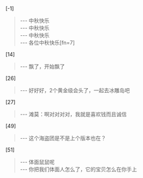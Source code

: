 
[-1] 
>--- 中秋快乐<br>
>--- 中秋快乐<br>
>--- 中秋快乐<br>
>--- 各位中秋快乐[fn=7]<br>

[14] 
>--- 飘了，开始飘了<br>

[26] 
>--- 好好好，2个黄金级会头了，一起去冰雕岛吧<br>

[27] 
>--- 滩莫：啊对对对对，我就是喜欢钱而且诚信<br>

[49] 
>--- 这个海盗团是不是上个版本也在？<br>

[51] 
>--- 体面鼠鼠呢<br>
>--- 你把我们体面人怎么了，它的宝贝怎么在你手上<br>
